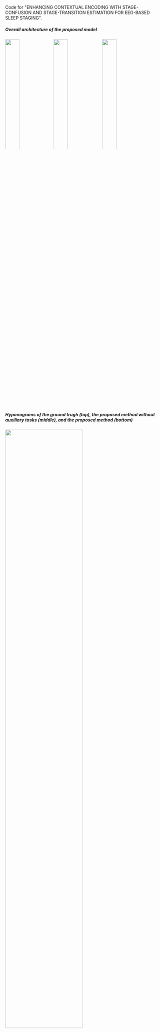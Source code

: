 Code for "ENHANCING CONTEXTUAL ENCODING WITH STAGE-CONFUSION AND STAGE-TRANSITION ESTIMATION FOR EEG-BASED SLEEP STAGING".

##### Overall architecture of the proposed model

<img src = "https://user-images.githubusercontent.com/69631032/148312176-f3b94282-c9fa-4d85-bb07-05f5b83833a3.jpg" 
     width="30%" height="30%">
<img src = "https://user-images.githubusercontent.com/69631032/148312154-95e2f4b2-15ca-436d-a8fa-d6d8e4dcf3c0.jpg" 
     width="30%" height="30%">
<img src = "https://user-images.githubusercontent.com/69631032/148312182-178f1abf-089a-419f-bdb1-a0da3f7c7362.jpg" 
     width="30%" height="30%">


##### Hyponograms of the ground trugh (top), the proposed method without auxiliary tasks (middle), and the proposed method (bottom)
<img src = "https://user-images.githubusercontent.com/69631032/148312848-71b25e3a-3929-44ca-ad78-34eb948b92b3.jpg" 
     width="70%" height="70%">
